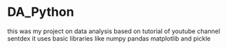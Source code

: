 # DA_Python
this was my project on data analysis based on tutorial of youtube channel sentdex
it uses basic libraries like numpy pandas matplotlib and pickle

